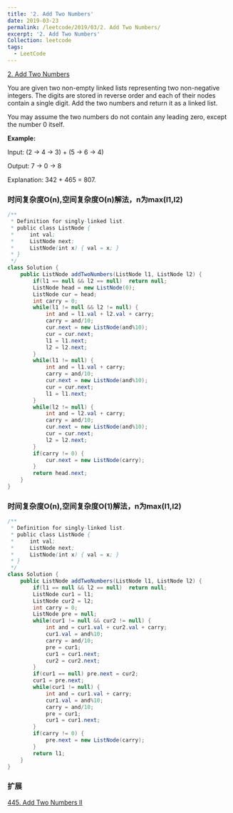 ```yaml
---
title: '2. Add Two Numbers'
date: 2019-03-23
permalink: /leetcode/2019/03/2. Add Two Numbers/
excerpt: '2. Add Two Numbers'
Collection: leetcode
tags:
  - LeetCode
---
```


[2. Add Two Numbers](https://leetcode.com/problems/add-two-numbers/)

You are given two non-empty linked lists representing two non-negative integers. The digits are stored in reverse order and each of their nodes contain a single digit. Add the two numbers and return it as a linked list.

You may assume the two numbers do not contain any leading zero, except the number 0 itself.

**Example:**

Input: (2 -> 4 -> 3) + (5 -> 6 -> 4)

Output: 7 -> 0 -> 8

Explanation: 342 + 465 = 807.

### 时间复杂度O(n),空间复杂度O(n)解法，n为max(l1,l2)
```java
/**
 * Definition for singly-linked list.
 * public class ListNode {
 *     int val;
 *     ListNode next;
 *     ListNode(int x) { val = x; }
 * }
 */
class Solution {
    public ListNode addTwoNumbers(ListNode l1, ListNode l2) {
        if(l1 == null && l2 == null)  return null;
        ListNode head = new ListNode(0);
        ListNode cur = head;
        int carry = 0;
        while(l1 != null && l2 != null) {
            int and = l1.val + l2.val + carry;
            carry = and/10;
            cur.next = new ListNode(and%10);
            cur = cur.next;
            l1 = l1.next;
            l2 = l2.next;
        }
        while(l1 != null) {
            int and = l1.val + carry;
            carry = and/10;
            cur.next = new ListNode(and%10);
            cur = cur.next;
            l1 = l1.next;
        }
        while(l2 != null) {
            int and = l2.val + carry;
            carry = and/10;
            cur.next = new ListNode(and%10);
            cur = cur.next;
            l2 = l2.next;
        }
        if(carry != 0) {
            cur.next = new ListNode(carry);
        }
        return head.next;
    }
}
```

### 时间复杂度O(n),空间复杂度O(1)解法，n为max(l1,l2)
```java
/**
 * Definition for singly-linked list.
 * public class ListNode {
 *     int val;
 *     ListNode next;
 *     ListNode(int x) { val = x; }
 * }
 */
class Solution {
    public ListNode addTwoNumbers(ListNode l1, ListNode l2) {
        if(l1 == null && l2 == null)  return null;
        ListNode cur1 = l1;
        ListNode cur2 = l2;
        int carry = 0;
        ListNode pre = null;
        while(cur1 != null && cur2 != null) {
            int and = cur1.val + cur2.val + carry;
            cur1.val = and%10;
            carry = and/10;
            pre = cur1;
            cur1 = cur1.next;
            cur2 = cur2.next;
        }
        if(cur1 == null) pre.next = cur2;
        cur1 = pre.next;
        while(cur1 != null) {
            int and = cur1.val + carry;
            cur1.val = and%10;
            carry = and/10;
            pre = cur1;
            cur1 = cur1.next;
        }
        if(carry != 0) {
            pre.next = new ListNode(carry);
        }
        return l1;
    }
}
```

### 扩展
[445. Add Two Numbers II](https://github.com/icankeep/icankeep.github.io/blob/master/_leetcode/445.%20Add%20Two%20Numbers%20II.md)
